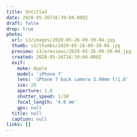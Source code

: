 ```yaml
---
title: Untitled
date: 2020-05-26T16:39:04.000Z
draft: false
drop: true
photo:
  url: s3/images/2020-05-26-09-39-04.jpg
  thumb: s3/thumbs/2020-05-26-09-39-04.jpg
  preview: s3/previews/2020-05-26-09-39-04.jpg
  created: 2020-05-26T16:39:04.000Z
  exif:
    make: Apple
    model: 'iPhone 7'
    lens: 'iPhone 7 back camera 3.99mm f/1.8'
    iso: 20
    aperture: 1.8
    shutter_speed: 1/30
    focal_length: '4.0 mm'
    gps: null
  title: null
  caption: null
links: []
---
```

